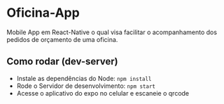 # Oficina-App
Mobile App em React-Native o qual visa facilitar o acompanhamento dos pedidos de orçamento de uma oficina.

## Como rodar (dev-server)
* Instale as dependências do Node: `npm install` 
* Rode o Servidor de desenvolvimento: `npm start`
* Acesse o aplicativo do expo no celular e escaneie o qrcode